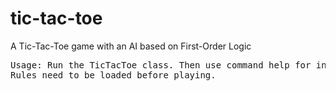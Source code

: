 tic-tac-toe
===========

A Tic-Tac-Toe game with an AI based on First-Order Logic

<pre>
Usage: Run the TicTacToe class. Then use command help for instructions. 
Rules need to be loaded before playing.
</pre>
